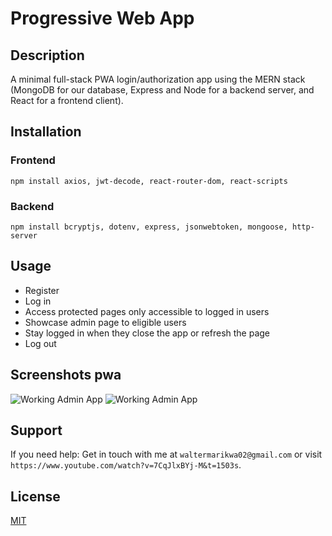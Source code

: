 # Progressive Web App

## Description
A minimal full-stack PWA login/authorization app using the MERN stack (MongoDB for our database, Express and Node for a backend server, and React for a frontend client). 

## Installation
### Frontend
```npm install axios, jwt-decode, react-router-dom, react-scripts```

### Backend
```npm install bcryptjs, dotenv, express, jsonwebtoken, mongoose, http-server```

## Usage
- Register
- Log in
- Access protected pages only accessible to logged in users
- Showcase admin page to eligible users
- Stay logged in when they close the app or refresh the page
- Log out

## Screenshots pwa
![Working Admin App](audit/after.png)
![Working Admin App](audit/iOS.png)

## Support
If you need help: Get in touch with me at ```waltermarikwa02@gmail.com``` or visit ```https://www.youtube.com/watch?v=7CqJlxBYj-M&t=1503s```.

## License

[MIT](https://choosealicense.com/licenses/mit/)
